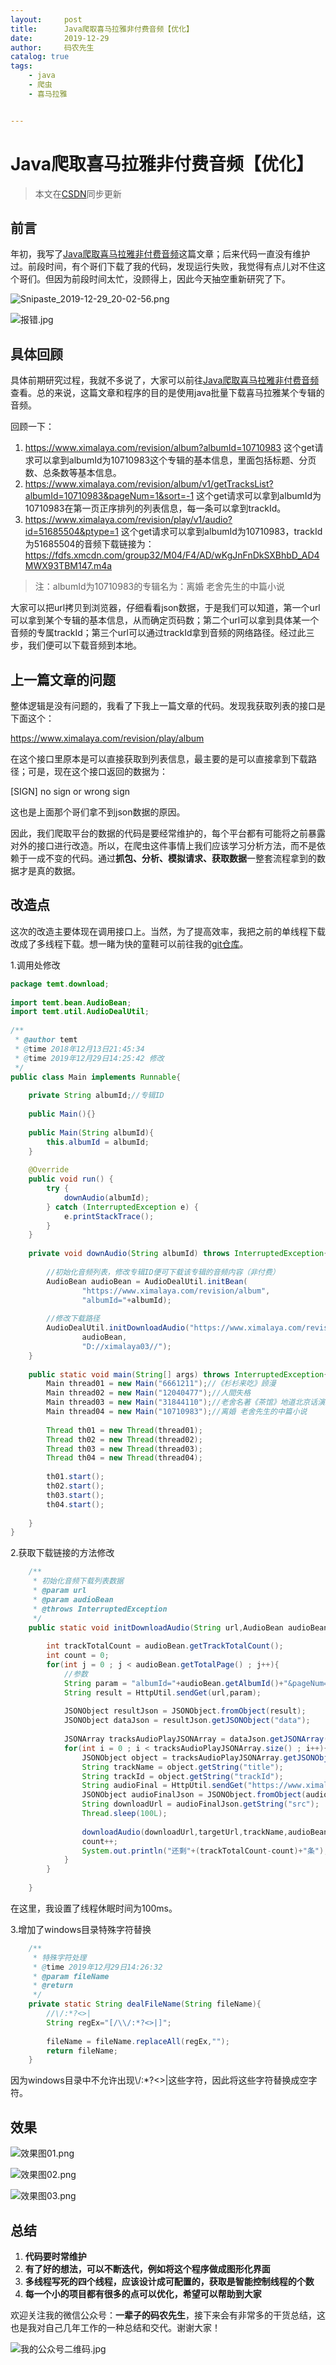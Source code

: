 ```yaml
---
layout:     post           
title:      Java爬取喜马拉雅非付费音频【优化】
date:       2019-12-29
author:     码农先生
catalog: true
tags:
    - java
    - 爬虫
    - 喜马拉雅


---
```

# Java爬取喜马拉雅非付费音频【优化】

> 本文在[CSDN](https://blog.csdn.net/m0_37344350)同步更新

## 前言

年初，我写了[Java爬取喜马拉雅非付费音频](https://blog.csdn.net/m0_37344350/article/details/85947217)这篇文章；后来代码一直没有维护过。前段时间，有个哥们下载了我的代码，发现运行失败，我觉得有点儿对不住这个哥们。但因为前段时间太忙，没顾得上，因此今天抽空重新研究了下。

![Snipaste_2019-12-29_20-02-56.png](https://github.com/MiracleTaoTao/miracletaotao.github.io/blob/master/_posts/2019-12-29-Java%E7%88%AC%E5%8F%96%E5%96%9C%E9%A9%AC%E6%8B%89%E9%9B%85%E9%9D%9E%E4%BB%98%E8%B4%B9%E9%9F%B3%E9%A2%91%E3%80%90%E4%BC%98%E5%8C%96%E3%80%91/Snipaste_2019-12-29_20-02-56.png?raw=true)

![报错.jpg](https://github.com/MiracleTaoTao/miracletaotao.github.io/blob/master/_posts/2019-12-29-Java%E7%88%AC%E5%8F%96%E5%96%9C%E9%A9%AC%E6%8B%89%E9%9B%85%E9%9D%9E%E4%BB%98%E8%B4%B9%E9%9F%B3%E9%A2%91%E3%80%90%E4%BC%98%E5%8C%96%E3%80%91/%E6%8A%A5%E9%94%99.jpg?raw=true)

## 具体回顾
具体前期研究过程，我就不多说了，大家可以前往[Java爬取喜马拉雅非付费音频](https://blog.csdn.net/m0_37344350/article/details/85947217)查看。总的来说，这篇文章和程序的目的是使用java批量下载喜马拉雅某个专辑的音频。

回顾一下：
1. https://www.ximalaya.com/revision/album?albumId=10710983 这个get请求可以拿到albumId为10710983这个专辑的基本信息，里面包括标题、分页数、总条数等基本信息。
2. https://www.ximalaya.com/revision/album/v1/getTracksList?albumId=10710983&pageNum=1&sort=-1 这个get请求可以拿到albumId为10710983在第一页正序排列的列表信息，每一条可以拿到trackId。
3. https://www.ximalaya.com/revision/play/v1/audio?id=51685504&ptype=1 这个get请求可以拿到albumId为10710983，trackId为51685504的音频下载链接为：
https://fdfs.xmcdn.com/group32/M04/F4/AD/wKgJnFnDkSXBhbD_AD4MWX93TBM147.m4a

> 注：albumId为10710983的专辑名为：离婚 老舍先生的中篇小说

大家可以把url拷贝到浏览器，仔细看看json数据，于是我们可以知道，第一个url可以拿到某个专辑的基本信息，从而确定页码数；第二个url可以拿到具体某一个音频的专属trackId；第三个url可以通过trackId拿到音频的网络路径。经过此三步，我们便可以下载音频到本地。

## 上一篇文章的问题
整体逻辑是没有问题的，我看了下我上一篇文章的代码。发现我获取列表的接口是下面这个：

https://www.ximalaya.com/revision/play/album

在这个接口里原本是可以直接获取到列表信息，最主要的是可以直接拿到下载路径；可是，现在这个接口返回的数据为：

[SIGN] no sign or wrong sign

这也是上面那个哥们拿不到json数据的原因。

因此，我们爬取平台的数据的代码是要经常维护的，每个平台都有可能将之前暴露对外的接口进行改造。所以，在爬虫这件事情上我们应该学习分析方法，而不是依赖于一成不变的代码。通过**抓包、分析、模拟请求、获取数据**一整套流程拿到的数据才是真的数据。

## 改造点

这次的改造主要体现在调用接口上。当然，为了提高效率，我把之前的单线程下载改成了多线程下载。想一睹为快的童鞋可以前往我的[git仓库](https://github.com/MiracleTaoTao/downloadXimalayaAudio)。

1.调用处修改

```java
package temt.download;
 
import temt.bean.AudioBean;
import temt.util.AudioDealUtil;
 
/**
 * @author temt
 * @time 2018年12月13日21:45:34
 * @time 2019年12月29日14:25:42 修改
 */
public class Main implements Runnable{
 
	private String albumId;//专辑ID
	
	public Main(){}
	
	public Main(String albumId){
		this.albumId = albumId;
	}
	
	@Override
	public void run() {
		try {
			downAudio(albumId);
		} catch (InterruptedException e) {
			e.printStackTrace();
		}
	}
	
	private void downAudio(String albumId) throws InterruptedException{
		
		//初始化音频列表，修改专辑ID便可下载该专辑的音频内容（非付费）
		AudioBean audioBean = AudioDealUtil.initBean(
				"https://www.ximalaya.com/revision/album",
				"albumId="+albumId); 
		
		//修改下载路径
		AudioDealUtil.initDownloadAudio("https://www.ximalaya.com/revision/album/v1/getTracksList",
				audioBean,
				"D://ximalaya03//");
	}
	
    public static void main(String[] args) throws InterruptedException{
    	Main thread01 = new Main("6661211");//《杉杉来吃》顾漫
    	Main thread02 = new Main("12040477");//人間失格
    	Main thread03 = new Main("31844110");//老舍名著《茶馆》地道北京话演绎
    	Main thread04 = new Main("10710983");//离婚 老舍先生的中篇小说
    	
    	Thread th01 = new Thread(thread01);
    	Thread th02 = new Thread(thread02);
    	Thread th03 = new Thread(thread03);
    	Thread th04 = new Thread(thread04);
    	
    	th01.start();
    	th02.start();
    	th03.start();
    	th04.start();
 
    }
}
```

2.获取下载链接的方法修改
```java
    /**
     * 初始化音频下载列表数据
     * @param url
     * @param audioBean
     * @throws InterruptedException 
     */
    public static void initDownloadAudio(String url,AudioBean audioBean,String targetUrl) throws InterruptedException{
 
        int trackTotalCount = audioBean.getTrackTotalCount();
        int count = 0;
        for(int j = 0 ; j < audioBean.getTotalPage() ; j++){
            //参数
            String param = "albumId="+audioBean.getAlbumId()+"&pageNum="+(j+1)+"&sort=-1";
            String result = HttpUtil.sendGet(url,param);
 
            JSONObject resultJson = JSONObject.fromObject(result);
            JSONObject dataJson = resultJson.getJSONObject("data");
 
            JSONArray tracksAudioPlayJSONArray = dataJson.getJSONArray("tracks");
            for(int i = 0 ; i < tracksAudioPlayJSONArray.size() ; i++){
                JSONObject object = tracksAudioPlayJSONArray.getJSONObject(i);
                String trackName = object.getString("title");
                String trackId = object.getString("trackId");
                String audioFinal = HttpUtil.sendGet("https://www.ximalaya.com/revision/play/v1/audio","id="+trackId+"&ptype=1");
                JSONObject audioFinalJson = JSONObject.fromObject(audioFinal).getJSONObject("data");
                String downloadUrl = audioFinalJson.getString("src");
                Thread.sleep(100L);
 
                downloadAudio(downloadUrl,targetUrl,trackName,audioBean.getAlbumTitle());
                count++;
                System.out.println("还剩"+(trackTotalCount-count)+"条");
            }
        }
 
    }
```
在这里，我设置了线程休眠时间为100ms。

3.增加了windows目录特殊字符替换
```java
    /**
     * 特殊字符处理
     * @time 2019年12月29日14:26:32
     * @param fileName
     * @return
     */
    private static String dealFileName(String fileName){
    	//\/:*?<>|
    	String regEx="[/\\/:*?<>|]";
    	
    	fileName = fileName.replaceAll(regEx,"");
    	return fileName;
    }
```

因为windows目录中不允许出现\\\/:*?<>|这些字符，因此将这些字符替换成空字符。

## 效果
![效果图01.png](https://github.com/MiracleTaoTao/miracletaotao.github.io/blob/master/_posts/2019-12-29-Java%E7%88%AC%E5%8F%96%E5%96%9C%E9%A9%AC%E6%8B%89%E9%9B%85%E9%9D%9E%E4%BB%98%E8%B4%B9%E9%9F%B3%E9%A2%91%E3%80%90%E4%BC%98%E5%8C%96%E3%80%91/%E6%95%88%E6%9E%9C%E5%9B%BE01.png?raw=true)

![效果图02.png](https://github.com/MiracleTaoTao/miracletaotao.github.io/blob/master/_posts/2019-12-29-Java%E7%88%AC%E5%8F%96%E5%96%9C%E9%A9%AC%E6%8B%89%E9%9B%85%E9%9D%9E%E4%BB%98%E8%B4%B9%E9%9F%B3%E9%A2%91%E3%80%90%E4%BC%98%E5%8C%96%E3%80%91/%E6%95%88%E6%9E%9C%E5%9B%BE02.png?raw=true)

![效果图03.png](https://github.com/MiracleTaoTao/miracletaotao.github.io/blob/master/_posts/2019-12-29-Java%E7%88%AC%E5%8F%96%E5%96%9C%E9%A9%AC%E6%8B%89%E9%9B%85%E9%9D%9E%E4%BB%98%E8%B4%B9%E9%9F%B3%E9%A2%91%E3%80%90%E4%BC%98%E5%8C%96%E3%80%91/%E6%95%88%E6%9E%9C%E5%9B%BE03.png?raw=true)

## 总结
1. **代码要时常维护**
2. **有了好的想法，可以不断迭代，例如将这个程序做成图形化界面**
3. **多线程写死的四个线程，应该设计成可配置的，获取是智能控制线程的个数**
4. **每一个小的项目都有很多的点可以优化，希望可以帮助到大家**

欢迎关注我的微信公众号：**一辈子的码农先生**，接下来会有非常多的干货总结，这也是我对自己几年工作的一种总结和交代。谢谢大家！

![我的公众号二维码.jpg](https://github.com/MiracleTaoTao/miracletaotao.github.io/blob/master/_posts/2019-06-29-%E7%BB%8F%E5%85%B8%E6%8E%92%E5%BA%8F%E4%B9%8B%E5%86%92%E6%B3%A1%E6%8E%92%E5%BA%8F/%E6%88%91%E7%9A%84%E5%85%AC%E4%BC%97%E5%8F%B7.jpg?raw=true)